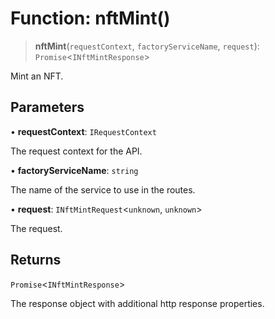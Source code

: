 # Function: nftMint()

> **nftMint**(`requestContext`, `factoryServiceName`, `request`): `Promise`\<`INftMintResponse`\>

Mint an NFT.

## Parameters

• **requestContext**: `IRequestContext`

The request context for the API.

• **factoryServiceName**: `string`

The name of the service to use in the routes.

• **request**: `INftMintRequest`\<`unknown`, `unknown`\>

The request.

## Returns

`Promise`\<`INftMintResponse`\>

The response object with additional http response properties.
